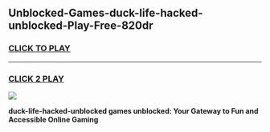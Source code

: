 
## Unblocked-Games-duck-life-hacked-unblocked-Play-Free-820dr
<h3>
<a href="https://premium76.site?title=duck-life-hacked-unblocked&ref=10A">CLICK TO PLAY</a></h3>
<hr>

<h3>
<a href="https://premium76.site?title=duck-life-hacked-unblocked&ref=10A">CLICK 2 PLAY</a>
  
</h3>

<a href="https://premium76.site?title=duck-life-hacked-unblocked&ref=10A"><img src="https://clearcache.store/games.png"></a>


**duck-life-hacked-unblocked games unblocked: Your Gateway to Fun and Accessible Online Gaming**
